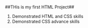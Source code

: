 ##THis is my first HTML Project##

1. Demonstrated HTML and CSS skills
2. Demonstrated CSS advance skills

